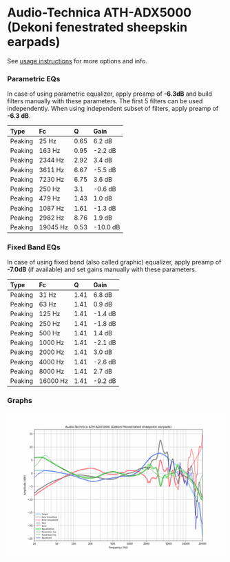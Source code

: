 # Audio-Technica ATH-ADX5000 (Dekoni fenestrated sheepskin earpads)
See [usage instructions](https://github.com/jaakkopasanen/AutoEq#usage) for more options and info.

### Parametric EQs
In case of using parametric equalizer, apply preamp of **-6.3dB** and build filters manually
with these parameters. The first 5 filters can be used independently.
When using independent subset of filters, apply preamp of **-6.3 dB**.

| Type    | Fc       |    Q | Gain     |
|:--------|:---------|:-----|:---------|
| Peaking | 25 Hz    | 0.65 | 6.2 dB   |
| Peaking | 163 Hz   | 0.95 | -2.2 dB  |
| Peaking | 2344 Hz  | 2.92 | 3.4 dB   |
| Peaking | 3611 Hz  | 6.67 | -5.5 dB  |
| Peaking | 7230 Hz  | 6.75 | 3.6 dB   |
| Peaking | 250 Hz   | 3.1  | -0.6 dB  |
| Peaking | 479 Hz   | 1.43 | 1.0 dB   |
| Peaking | 1087 Hz  | 1.61 | -1.3 dB  |
| Peaking | 2982 Hz  | 8.76 | 1.9 dB   |
| Peaking | 19045 Hz | 0.53 | -10.0 dB |

### Fixed Band EQs
In case of using fixed band (also called graphic) equalizer, apply preamp of **-7.0dB**
(if available) and set gains manually with these parameters.

| Type    | Fc       |    Q | Gain    |
|:--------|:---------|:-----|:--------|
| Peaking | 31 Hz    | 1.41 | 6.8 dB  |
| Peaking | 63 Hz    | 1.41 | 0.9 dB  |
| Peaking | 125 Hz   | 1.41 | -1.4 dB |
| Peaking | 250 Hz   | 1.41 | -1.8 dB |
| Peaking | 500 Hz   | 1.41 | 1.4 dB  |
| Peaking | 1000 Hz  | 1.41 | -2.1 dB |
| Peaking | 2000 Hz  | 1.41 | 3.0 dB  |
| Peaking | 4000 Hz  | 1.41 | -2.6 dB |
| Peaking | 8000 Hz  | 1.41 | 2.7 dB  |
| Peaking | 16000 Hz | 1.41 | -9.2 dB |

### Graphs
![](./Audio-Technica%20ATH-ADX5000%20(Dekoni%20fenestrated%20sheepskin%20earpads).png)